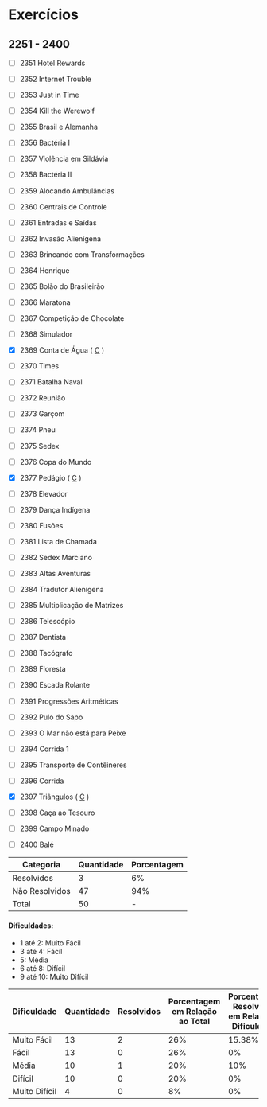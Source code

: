 # Exercícios
## 2251 - 2400

- [ ] 2351	Hotel Rewards
- [ ] 2352	Internet Trouble
- [ ] 2353	Just in Time
- [ ] 2354	Kill the Werewolf
- [ ] 2355	Brasil e Alemanha
- [ ] 2356	Bactéria I
- [ ] 2357	Violência em Sildávia
- [ ] 2358	Bactéria II
- [ ] 2359	Alocando Ambulâncias
- [ ] 2360	Centrais de Controle
- [ ] 2361	Entradas e Saídas
- [ ] 2362	Invasão Alienígena
- [ ] 2363	Brincando com Transformações
- [ ] 2364	Henrique
- [ ] 2365	Bolão do Brasileirão
- [ ] 2366	Maratona
- [ ] 2367	Competição de Chocolate
- [ ] 2368	Simulador
- [x] 2369	Conta de Água ( [C](https://github.com/thiagoeletronicag7/BeeCrowd/blob/main/C%C3%B3digos/2351%20-%202400/2369%20-%20Conta%20de%20%C3%81gua/2369%20-%20Conta%20de%20%C3%81gua.c) )
- [ ] 2370	Times
- [ ] 2371	Batalha Naval
- [ ] 2372	Reunião
- [ ] 2373	Garçom
- [ ] 2374	Pneu
- [ ] 2375	Sedex
- [ ] 2376	Copa do Mundo
- [x] 2377	Pedágio ( [C](https://github.com/thiagoeletronicag7/BeeCrowd/blob/main/C%C3%B3digos/2351%20-%202400/2377%20-%20Ped%C3%A1gio/2377%20-%20Ped%C3%A1gio.c) )
- [ ] 2378	Elevador
- [ ] 2379	Dança Indígena
- [ ] 2380	Fusões
- [ ] 2381	Lista de Chamada
- [ ] 2382	Sedex Marciano
- [ ] 2383	Altas Aventuras
- [ ] 2384	Tradutor Alienígena
- [ ] 2385	Multiplicação de Matrizes
- [ ] 2386	Telescópio
- [ ] 2387	Dentista
- [ ] 2388	Tacógrafo
- [ ] 2389	Floresta
- [ ] 2390	Escada Rolante
- [ ] 2391	Progressões Aritméticas
- [ ] 2392	Pulo do Sapo
- [ ] 2393	O Mar não está para Peixe
- [ ] 2394	Corrida 1
- [ ] 2395	Transporte de Contêineres
- [ ] 2396	Corrida
- [x] 2397	Triângulos ( [C](https://github.com/thiagoeletronicag7/BeeCrowd/blob/main/C%C3%B3digos/2351%20-%202400/2397%20-%20Tri%C3%A2ngulos/2397%20-%20Tri%C3%A2ngulos.c) )
- [ ] 2398	Caça ao Tesouro
- [ ] 2399	Campo Minado
- [ ] 2400	Balé



| Categoria  | Quantidade | Porcentagem |
| ------------- | ------------- | ------------- |
| Resolvidos | 3 | 6% |
| Não Resolvidos  | 47 | 94% |
| Total  | 50 | - |

#### Dificuldades:
- 1 até 2: Muito Fácil
- 3 até 4: Fácil
- 5: Média
- 6 até 8: Difícil
- 9 até 10: Muito Difícil

| Dificuldade | Quantidade | Resolvidos | Porcentagem em Relação ao Total | Porcentagem Resolvidos em Relação à Dificuldade|
| ------------- | ------------- | ------------- | ------------- | ------------- |
| Muito Fácil | 13 | 2 | 26% | 15.38% |
| Fácil | 13 | 0 | 26% | 0% |
| Média | 10 | 1 | 20% | 10% |
| Difícil | 10 | 0 | 20% | 0% |
| Muito Difícil | 4 | 0 | 8% | 0% |
